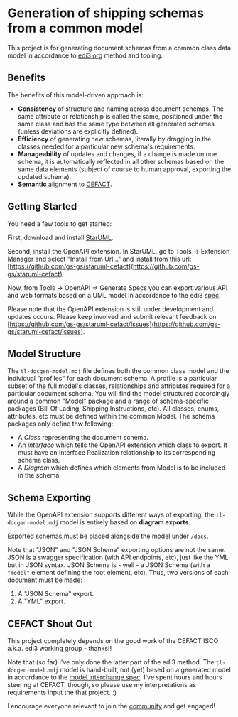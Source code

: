 # Generation of shipping schemas from a common model

This project is for generating document schemas from a common class data model in accordance to [edi3.org](https://edi3.org) method and tooling.

## Benefits

The benefits of this model-driven approach is:

* **Consistency** of structure and naming across document schemas. The same attribute or relationship is called the same, positioned under the same class and has the same type between all generated schemas (unless deviations are explicitly defined).
* **Efficiency** of generating new schemas, literally by dragging in the classes needed for a particular new schema's requirements.
* **Manageability** of updates and changes, if a change is made on one schema, it is automatically reflected in all other schemas based on the same data elements (subject of course to human approval, exporting the updated schema).
* **Semantic** alignment to [CEFACT](https://service.unece.org/trade/uncefact/publication/Transport%20and%20Logistics/MMT%20RDM/HTML/041.htm).

## Getting Started

You need a few tools to get started:

First, download and install [StarUML](http://staruml.io/).

Second, install the OpenAPI extension. In StarUML, go to Tools -> Extension Manager and select "Install from Url..." and install from this url: [https://github.com/gs-gs/staruml-cefact](https://github.com/gs-gs/staruml-cefact).

Now, from Tools -> OpenAPI -> Generate Specs you can export various API and web formats based on a UML model in accordance to the edi3 [spec](https://edi3.org/specs/edi3-uml-profile/develop/).

Please note that the OpenAPI extension is still under development and updates occurs. Please keep involved and submit relevant feedback on [https://github.com/gs-gs/staruml-cefact/issues](https://github.com/gs-gs/staruml-cefact/issues).

## Model Structure

The `tl-docgen-model.mdj` file defines both the common class model and the individual "profiles" for each document schema. A profile is a particular subset of the full model's classes, relationships and attributes required for a particular document schema. You will find the model structured accordingly around a common "Model" package and a range of schema-specific packages (Bill Of Lading, Shipping Instructions, etc). All classes, enums, attributes, etc must be defined within the common Model. The schema packages only define thw following:

* A _Class_ representing the document schema.  
* An _interface_ which tells the OpenAPI extension which class to export. It must have an Interface Realization relationship to its corresponding schema class.
* A _Diagram_ which defines which elements from Model is to be included in the schema.

## Schema Exporting

While the OpenAPI extension supports different ways of exporting, the `tl-docgen-model.mdj` model is entirely based on **diagram exports**.

Exported schemas must be placed alongside the model under `/docs`.

Note that "JSON" and "JSON Schema" exporting options are not the same. JSON is a swagger specification (with API endpoints, etc), just like the YML but in JSON syntax. JSON Schema is - well - a JSON Schema (with a `"model"` element defining the root element, etc). Thus, two versions of each document must be made:

1. A "JSON Schema" export.
2. A "YML" export.

## CEFACT Shout Out

This project completely depends on the good work of the CEFACT ISCO a.k.a. edi3 working group - thanks!!

Note that (so far) I've only done the latter part of the edi3 method. The `tl-docgen-model.mdj` model is hand-built, not (yet) based on a generated model in accordance to the [model interchange spec](https://edi3.org/specs/edi3-model-interchange/develop/). I've spent hours and hours steering at CEFACT, though, so please use my interpretations as requirements input the that project. :)

I encourage everyone relevant to join the [community](https://edi3.org/community/) and get engaged!
